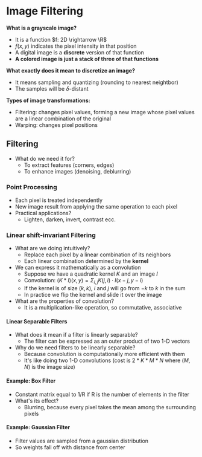 # Image Filtering

**What is a grayscale image?**

- It is a function $f: 2D \rightarrow \R$
- $f(x,y)$ indicates the pixel intensity in that position
- A digital image is a **discrete** version of that function
- **A colored image is just a stack of three of that functions**

**What exactly does it mean to discretize an image?**

- It means sampling and quantizing (rounding to nearest neightbor)
- The samples will be $\delta$-distant

**Types of image transformations:**

- Filtering: changes pixel values, forming a new image whose pixel values are a linear combination of the original
- Warping: changes pixel positions

## Filtering

- What do we need it for?
  - To extract features (corners, edges)
  - To enhance images (denoising, deblurring)

### Point Processing

- Each pixel is treated independently
- New image result from applying the same operation to each pixel
- Practical applications?
  - Lighten, darken, invert, contrast ecc.

### Linear shift-invariant Filtering

- What are we doing intuitively?
  - Replace each pixel by a linear combination of its neighbors
  - Each linear combination determined by the **kernel**
- We can express it mathematically as a convolution
  - Suppose we have a quadratic kernel $K$ and an image $I$
  - Convolution: $(K*I)(x,y)=\Sigma_{i,j} K(j,i) \cdot I(x-j,y-i)$
  - If the kernel is of size $(k,k)$, $i$ and $j$ will go from $-k$ to $k$ in the sum
  - In practice we flip the kernel and slide it over the image
- What are the properties of convolution?
  - It is a multiplication-like operation, so commutative, associative

#### Linear Separable Filters

- What does it mean if a filter is linearly separable?
  - The filter can be expressed as an outer product of two 1-D vectors
- Why do we need filters to be linearly separable?
  - Because convolution is computationally more efficient with them
  - It's like doing two 1-D convolutions (cost is $2*K*M*N$ where $(M,N)$ is the image size)

#### Example: Box Filter

- Constant matrix equal to 1/R if R is the number of elements in the filter
- What's its effect?
  - Blurring, because every pixel takes the mean among the surrounding pixels

#### Example: Gaussian Filter

- Filter values are sampled from a gaussian distribution
- So weights fall off with distance from center
